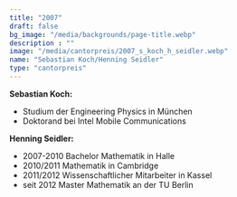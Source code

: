```yaml
---
title: "2007"
draft: false
bg_image: "/media/backgrounds/page-title.webp"
description : ""
image: "/media/cantorpreis/2007_s_koch_h_seidler.webp"
name: "Sebastian Koch/Henning Seidler"
type: "cantorpreis"
---
```


**Sebastian Koch:**
- Studium der Engineering Physics in München
- Doktorand bei Intel Mobile Communications

**Henning Seidler:**
- 2007-2010 Bachelor Mathematik in Halle
- 2010/2011 Mathematik in Cambridge
- 2011/2012 Wissenschaftlicher Mitarbeiter in Kassel
- seit 2012 Master Mathematik an der TU Berlin
